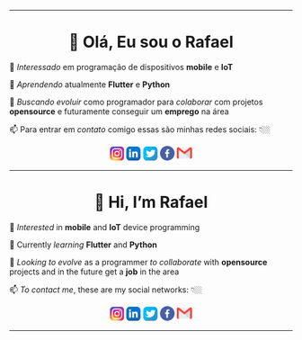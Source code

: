 
***

<center>

# 👋 Olá, Eu sou o **Rafael**

</center>

 👀 *Interessado* em programação de dispositivos **mobile** e **IoT**

 🌱 *Aprendendo* atualmente **Flutter** e **Python**

 💞️ *Buscando evoluir* como programador para *colaborar* com projetos 
 **opensource** e futuramente conseguir um **emprego** na área

 📫 Para entrar em *contato* comigo essas são minhas redes sociais: 👇🏼

<center>

<a href= "https://instagram.com/" title="Instagram"> <img src="instagram_icon.png" with="25" height="25" ></a>
<a href= "https://www.linkedin.com/" title="LinkeIn"> <img src="linkedin_icon.png" with="25" height="25" ></a>
<a href= "https://twitter.com/rafaxzx" title="Twitter"> <img src="twitter_icon.png" with="25" height="25" ></a>
<a href= "https://facebook.com/" title="Facebook"> <img src="facebook_icon.png" with="26" height="26" ></a>
<a href= "mailto:rafael.dev.mobile@gmail.com" title="Gmail"> <img src="gmail_icon.png" with="27" height="27" ></a>

</center>

***

<center>

# 👋 Hi, I’m **Rafael**

</center>

 👀 *Interested* in **mobile** and **IoT** device programming

 🌱 Currently *learning* **Flutter** and **Python**

 💞️ *Looking to evolve* as a programmer *to collaborate* with **opensource** projects and in the future get a **job** in the area

 📫 *To contact me*, these are my social networks: 👇🏼

<center>

 <a href= "https://instagram.com/" title="Instagram"> <img src="instagram_icon.png" with="25" height="25" ></a>
 <a href= "https://www.linkedin.com/" title="LinkeIn"> <img src="linkedin_icon.png" with="25" height="25" ></a>
 <a href= "https://twitter.com/rafaxzx" title="Twitter"> <img src="twitter_icon.png" with="25" height="25" ></a>
 <a href= "https://facebook.com/" title="Facebook"> <img src="facebook_icon.png" with="26" height="26" ></a>
 <a href= "mailto:rafael.dev.mobile@gmail.com" title="Gmail"> <img src="gmail_icon.png" with="27" height="27" ></a>

</center>

***
</center>
<!---
rafaxzx/rafaxzx is a ✨ special ✨ repository because its `README.md` (this file) appears on your GitHub profile.
You can click the Preview link to take a look at your changes.
--->

